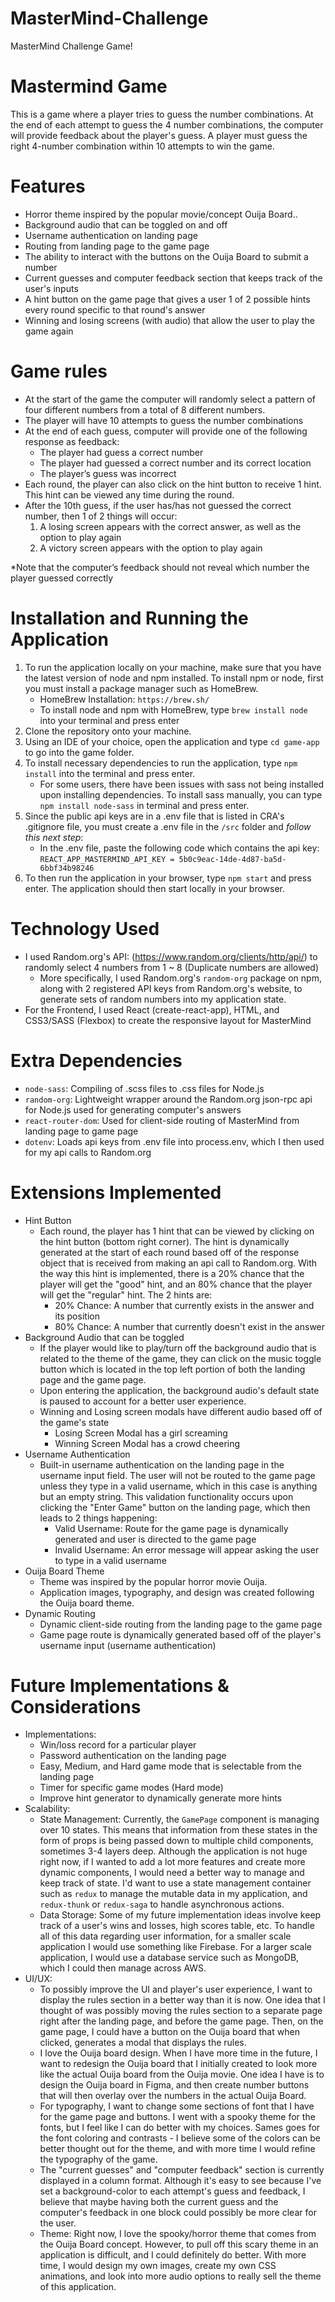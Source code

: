 # MasterMind-Challenge
MasterMind Challenge Game!

# Mastermind Game
This is a game where a player tries to guess the number combinations. At the end of each attempt to guess the 4 number combinations, the computer will provide feedback about the player's guess. A player must guess the right 4-number combination within 10 attempts to win the game.

# Features
- Horror theme inspired by the popular movie/concept Ouija Board.. 
- Background audio that can be toggled on and off
- Username authentication on landing page
- Routing from landing page to the game page
- The ability to interact with the buttons on the Ouija Board to submit a number
- Current guesses and computer feedback section that keeps track of the user's inputs
- A hint button on the game page that gives a user 1 of 2 possible hints every round specific to that round's answer
- Winning and losing screens (with audio) that allow the user to play the game again

# Game rules
- At the start of the game the computer will randomly select a pattern of four different numbers from a total of 8 different numbers.
- The player will have 10 attempts to guess the number combinations
- At the end of each guess, computer will provide one of the following response
as feedback:
  - The player had guess a correct number
  - The player had guessed a correct number and its correct location
  - The player’s guess was incorrect
- Each round, the player can also click on the hint button to receive 1 hint. This hint can be viewed any time during the round.
- After the 10th guess, if the user has/has not guessed the correct number, then 1 of 2 things will occur:
  1. A losing screen appears with the correct answer, as well as the option to play again
  2. A victory screen appears with the option to play again

*Note that the computer’s feedback should not reveal which number the player guessed correctly 

# Installation and Running the Application
1. To run the application locally on your machine, make sure that you have the latest version of node and npm installed. To install npm or node, first you must install a package manager such as HomeBrew.
    - HomeBrew Installation: ```https://brew.sh/```
     - To install node and npm with HomeBrew, type ```brew install node``` into your terminal and press enter
2. Clone the repository onto your machine.
3. Using an IDE of your choice, open the application and type ```cd game-app``` to go into the game folder.
4. To install necessary dependencies to run the application, type ```npm install``` into the terminal and press enter.
    - For some users, there have been issues with sass not being installed upon installing dependencies. To install sass manually, you can type ```npm install node-sass``` in terminal and press enter.
5. Since the public api keys are in a .env file that is listed in CRA's .gitignore file, you must create a .env file in the ```/src``` folder and *follow this next step*:
    - In the .env file, paste the following code which contains the api key: ```REACT_APP_MASTERMIND_API_KEY = 5b0c9eac-14de-4d87-ba5d-6bbf34b98246```
6. To then run the application in your browser, type ```npm start``` and press enter. The application should then start locally in your browser.

# Technology Used
- I used Random.org's API: (https://www.random.org/clients/http/api/) to randomly select 4 numbers from 1 ~ 8 (Duplicate numbers are allowed)
    - More specifically, I used Random.org's ```random-org``` package on npm, along with 2 registered API keys from Random.org's website, to generate sets of random numbers into my application state.
- For the Frontend, I used React (create-react-app), HTML, and CSS3/SASS (Flexbox) to create the responsive layout for MasterMind

# Extra Dependencies 
- ```node-sass```: Compiling of .scss files to .css files for Node.js 
- ```random-org```: Lightweight wrapper around the Random.org json-rpc api for Node.js used for generating computer's answers
- ```react-router-dom```: Used for client-side routing of MasterMind from landing page to game page
- ```dotenv```: Loads api keys from .env file into process.env, which I then used for my api calls to Random.org

# Extensions Implemented
- Hint Button
    - Each round, the player has 1 hint that can be viewed by clicking on the hint button (bottom right corner). The hint is dynamically generated at the start of each round based off of the response object that is received from making an api call to Random.org. With the way this hint is implemented, there is a 20% chance that the player will get the "good" hint, and an 80% chance that the player will get the "regular" hint. The 2 hints are:
      - 20% Chance: A number that currently exists in the answer and its position
      - 80% Chance: A number that currently doesn't exist in the answer
- Background Audio that can be toggled
    - If the player would like to play/turn off the background audio that is related to the theme of the game, they can click on the music toggle button which is located in the top left portion of both the landing page and the game page. 
    - Upon entering the application, the background audio's default state is paused to account for a better user experience.
    - Winning and Losing screen modals have different audio based off of the game's state
      - Losing Screen Modal has a girl screaming
      - Winning Screen Modal has a crowd cheering
- Username Authentication
    - Built-in username authentication on the landing page in the username input field. The user will not be routed to the game page unless they type in a valid username, which in this case is anything but an empty string. This validation functionality occurs upon clicking the "Enter Game" button on the landing page, which then leads to 2 things happening:
      - Valid Username: Route for the game page is dynamically generated and user is directed to the game page
      - Invalid Username: An error message will appear asking the user to type in a valid username
- Ouija Board Theme
    - Theme was inspired by the popular horror movie Ouija. 
    - Application images, typography, and design was created following the Ouija board theme.
- Dynamic Routing 
    - Dynamic client-side routing from the landing page to the game page
    - Game page route is dynamically generated based off of the player's username input (username authentication)

# Future Implementations & Considerations
- Implementations:
     - Win/loss record for a particular player
     - Password authentication on the landing page
     - Easy, Medium, and Hard game mode that is selectable from the landing page
     - Timer for specific game modes (Hard mode)
     - Improve hint generator to dynamically generate more hints
- Scalability:
    - State Management: Currently, the ```GamePage``` component is managing over 10 states. This means that information from these states in the form of props is being passed down to multiple child components, sometimes 3-4 layers deep. Although the application is not huge right now, if I wanted to add a lot more features and create more dynamic components, I would need a better way to manage and keep track of state. I'd want to use a state management container such as ```redux``` to manage the mutable data in my application, and ```redux-thunk``` or ```redux-saga``` to handle asynchronous actions.
    - Data Storage: Some of my future implementation ideas involve keep track of a user's wins and losses, high scores table, etc. To handle all of this data regarding user information, for a smaller scale application I would use something like Firebase. For a larger scale application, I would use a database service such as MongoDB, which I could then manage across AWS.
- UI/UX: 
    - To possibly improve the UI and player's user experience, I want to display the rules section in a better way than it is now. One idea that I thought of was possibly moving the rules section to a separate page right after the landing page, and before the game page. Then, on the game page, I could have a button on the Ouija board that when clicked, generates a modal that displays the rules. 
    - I love the Ouija board design. When I have more time in the future, I want to redesign the Ouija board that I initially created to look more like the actual Ouija board from the Ouija movie. One idea I have is to design the Ouija board in Figma, and then create number buttons that will then overlay over the numbers in the actual Ouija Board.
    - For typography, I want to change some sections of font that I have for the game page and buttons. I went with a spooky theme for the fonts, but I feel like I can do better with my choices. Sames goes for the font coloring and contrasts - I believe some of the colors can be better thought out for the theme, and with more time I would refine the typography of the game.
    - The "current guesses" and "computer feedback" section is currently displayed in a column format. Although it's easy to see because I've set a background-color to each attempt's guess and feedback, I believe that maybe having both the current guess and the computer's feedback in one block could possibly be more clear for the user.
    - Theme: Right now, I love the spooky/horror theme that comes from the Ouija Board concept. However, to pull off this scary theme in an application is difficult, and I could definitely do better. With more time, I would design my own images, create my own CSS animations, and look into more audio options to really sell the theme of this application.


